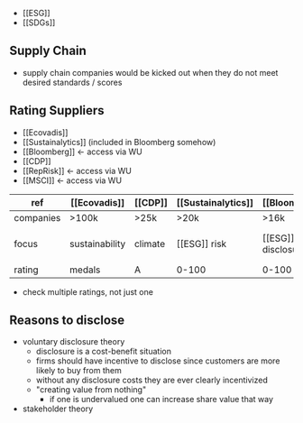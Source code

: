 - [[ESG]]
- [[SDGs]]

## Supply Chain
- supply chain companies would be kicked out when they do not meet desired standards / scores
## Rating Suppliers
- [[Ecovadis]]
- [[Sustainalytics]] (included in Bloomberg somehow)
- [[Bloomberg]] <- access via WU
- [[CDP]]
- [[RepRisk]] <- access via WU
- [[MSCI]] <- access via WU

| ref       | [[Ecovadis]]   | [[CDP]] | [[Sustainalytics]] | [[Bloomberg]]      | [[MSCI]]  | [[RepRisk]]                             |
| --------- | -------------- | ------- | ------------------ | ------------------ | --------- | --------------------------------------- |
| companies | >100k          | >25k    | >20k               | >16k               | >14k      | >150k                                   |
| focus     | sustainability | climate | [[ESG]] risk       | [[ESG]] disclosure | investors | sustainability<br>[[UN Global Compact]] |
| rating    | medals         | A       | 0-100              | 0-100              | AA-CC     | 1-100                                   |

- check multiple ratings, not just one

## Reasons to disclose
- voluntary disclosure theory
	- disclosure is a cost-benefit situation
	- firms should have incentive to disclose since customers are more likely to buy from them
	- without any disclosure costs they are ever clearly incentivized
	- "creating value from nothing"
		- if one is undervalued one can increase share value that way
- stakeholder theory
